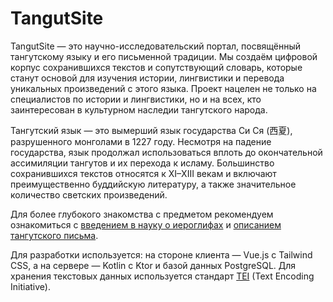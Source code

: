 # TangutSite
TangutSite — это научно-исследовательский портал, посвящённый тангутскому языку и его письменной традиции. Мы создаём цифровой корпус сохранившихся текстов и сопутствующий словарь, которые станут основой для изучения истории, лингвистики и перевода уникальных произведений с этого языка. Проект нацелен не только на специалистов по истории и лингвистики, но и на всех, кто заинтересован в культурном наследии тангутского народа.

Тангутский язык — это вымерший язык государства Си Ся (西夏), разрушенного монголами в 1227 году. Несмотря на падение государства, язык продолжал использоваться вплоть до окончательной ассимиляции тангутов и их перехода к исламу. Большинство сохранившихся текстов относятся к XI–XIII векам и включают преимущественно буддийскую литературу, а также значительное количество светских произведений.

Для более глубокого знакомства с предметом рекомендуем ознакомиться с [введением в науку о иероглифах](https://vk.com/@randomkj-etymol) и [описанием тангутского письма](https://vk.com/@trhim-tangut-script).

Для разработки используется: на стороне клиента — Vue.js с Tailwind CSS, а на сервере — Kotlin с Ktor и базой данных PostgreSQL. Для хранения текстовых данных используется стандарт [TEI](https://tei-c.org/) (Text Encoding Initiative).
